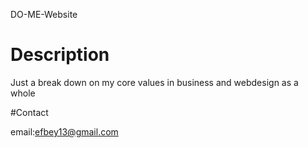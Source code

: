 DO-ME-Website

# Description

Just a break down on my core values in business and webdesign as a whole

#Contact

email:efbey13@gmail.com